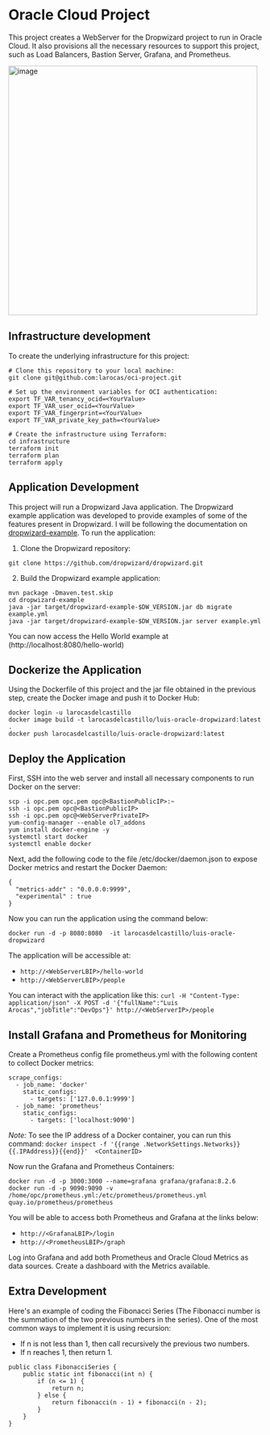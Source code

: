 # Oracle Cloud Project

This project creates a WebServer for the Dropwizard project to run in Oracle Cloud. It also provisions all the necessary resources to support this project, such as Load Balancers, Bastion Server, Grafana, and Prometheus.

<img width="494" alt="image" src="https://github.com/larocas/oci-project/assets/139692500/b0b076d4-2df4-4aba-9779-55bfdacff935">

## Infrastructure development
To create the underlying infrastructure for this project:
```
# Clone this repository to your local machine:
git clone git@github.com:larocas/oci-project.git

# Set up the environment variables for OCI authentication:
export TF_VAR_tenancy_ocid=<YourValue>
export TF_VAR_user_ocid=<YourValue>
export TF_VAR_fingerprint=<YourValue>
export TF_VAR_private_key_path=<YourValue>

# Create the infrastructure using Terraform:
cd infrastructure
terraform init
terraform plan
terraform apply
```
## Application Development 

This project will run a Dropwizard Java application. The Dropwizard example application was developed to provide examples of some of the features present in Dropwizard. I will be following the documentation on [dropwizard-example](https://github.com/dropwizard/dropwizard/tree/master/dropwizard-example). To run the application:
1. Clone the Dropwizard repository:
```
git clone https://github.com/dropwizard/dropwizard.git
```
2. Build the Dropwizard example application:
```
mvn package -Dmaven.test.skip
cd dropwizard-example
java -jar target/dropwizard-example-$DW_VERSION.jar db migrate example.yml
java -jar target/dropwizard-example-$DW_VERSION.jar server example.yml
```
You can now access the Hello World example at (http://localhost:8080/hello-world)

## Dockerize the Application
Using the Dockerfile of this project and the jar file obtained in the previous step, create the Docker image and push it to Docker Hub:
```
docker login -u larocasdelcastillo
docker image build -t larocasdelcastillo/luis-oracle-dropwizard:latest .
docker push larocasdelcastillo/luis-oracle-dropwizard:latest
```
## Deploy the Application
First, SSH into the web server and install all necessary components to run Docker on the server:
```
scp -i opc.pem opc.pem opc@<BastionPublicIP>:~
ssh -i opc.pem opc@<BastionPublicIP>
ssh -i opc.pem opc@<WebServerPrivateIP>
yum-config-manager --enable ol7_addons 
yum install docker-engine -y 
systemctl start docker 
systemctl enable docker
```
Next, add the following code to the file /etc/docker/daemon.json to expose Docker metrics and restart the Docker Daemon:
```
{
  "metrics-addr" : "0.0.0.0:9999",
  "experimental" : true
}
```
Now you can run the application using the command below:
```
docker run -d -p 8080:8080  -it larocasdelcastillo/luis-oracle-dropwizard
```
The application will be accessible at: 
- ```http://<WebServerLBIP>/hello-world```
- ```http://<WebServerLBIP>/people```
  
You can interact with the application like this: ```curl -H "Content-Type: application/json" -X POST -d '{"fullName":"Luis Arocas","jobTitle":"DevOps"}' http://<WebServerIP>/people```
## Install Grafana and Prometheus for Monitoring
Create a Prometheus config file prometheus.yml with the following content to collect Docker metrics:
```
scrape_configs:
  - job_name: 'docker'
    static_configs:
      - targets: ['127.0.0.1:9999']
  - job_name: 'prometheus'
    static_configs:
      - targets: ['localhost:9090']
```
*Note:* To see the IP address of a Docker container, you can run this command: ```docker inspect -f '{{range .NetworkSettings.Networks}}{{.IPAddress}}{{end}}'  <ContainerID>```

Now run the Grafana and Prometheus Containers:
```
docker run -d -p 3000:3000 --name=grafana grafana/grafana:8.2.6
docker run -d -p 9090:9090 -v /home/opc/prometheus.yml:/etc/prometheus/prometheus.yml quay.io/prometheus/prometheus
```
You will be able to access both Prometheus and Grafana at the links below:
- ```http://<GrafanaLBIP>/login```
- ```http://<PrometheusLBIP>/graph```

Log into Grafana and add both Prometheus and Oracle Cloud Metrics as data sources. Create a dashboard with the Metrics available.

## Extra Development

Here's an example of coding the Fibonacci Series (The Fibonacci number is the summation of the two previous numbers in the series). One of the most common ways to implement it is using recursion:

- If n is not less than 1, then call recursively the previous two numbers.
- If n reaches 1, then return 1.

```
public class FibonacciSeries {
    public static int fibonacci(int n) {
        if (n <= 1) {
            return n;
        } else {
            return fibonacci(n - 1) + fibonacci(n - 2);
        }
    }
}
```
